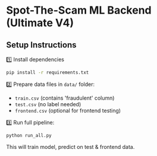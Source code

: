 
# Spot-The-Scam ML Backend (Ultimate V4)

## Setup Instructions

1️⃣ Install dependencies

```bash
pip install -r requirements.txt
```

2️⃣ Prepare data files in `data/` folder:
- `train.csv` (contains 'fraudulent' column)
- `test.csv` (no label needed)
- `frontend.csv` (optional for frontend testing)

3️⃣ Run full pipeline:

```bash
python run_all.py
```

This will train model, predict on test & frontend data.
